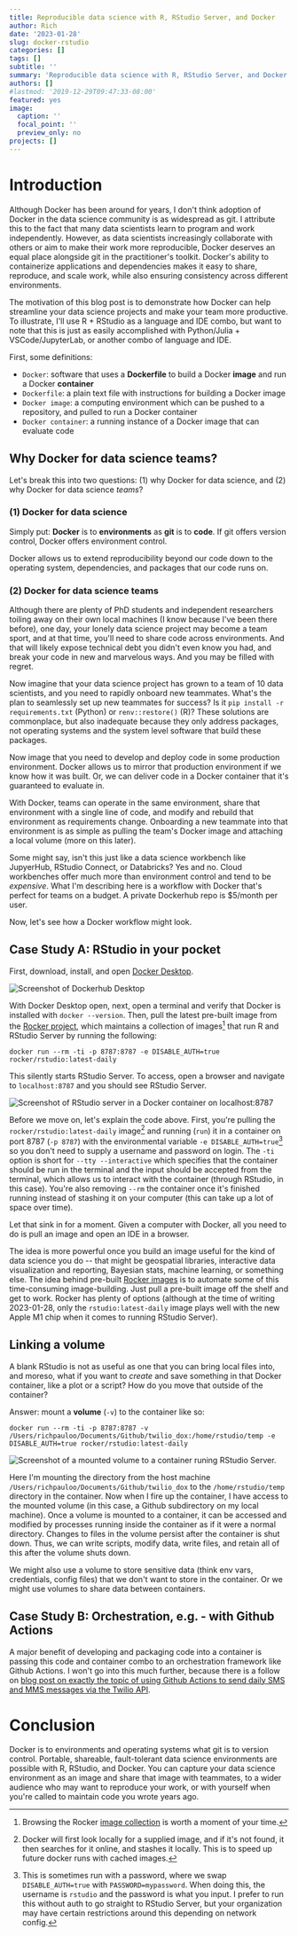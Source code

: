 ```yaml
---
title: Reproducible data science with R, RStudio Server, and Docker 
author: Rich
date: '2023-01-28'
slug: docker-rstudio
categories: []
tags: []
subtitle: ''
summary: 'Reproducible data science with R, RStudio Server, and Docker'
authors: []
#lastmod: '2019-12-29T09:47:33-08:00'
featured: yes
image:
  caption: ''
  focal_point: ''
  preview_only: no
projects: []
---
```



# Introduction

Although Docker has been around for years, I don't think adoption of Docker in the data science community is as widespread as git. I attribute this to the fact that many data scientists learn to program and work independently. However, as data scientists increasingly collaborate with others or aim to make their work more reproducible, Docker deserves an equal place alongside git in the practitioner's toolkit. Docker's ability to containerize applications and dependencies makes it easy to share, reproduce, and scale work, while also ensuring consistency across different environments.  

The motivation of this blog post is to demonstrate how Docker can help streamline your data science projects and make your team more productive. To illustrate, I'll use R + RStudio as a language and IDE combo, but want to note that this is just as easily accomplished with Python/Julia + VSCode/JupyterLab, or another combo of language and IDE.  

First, some definitions:  

- `Docker`: software that uses a **Dockerfile** to build a Docker **image** and run a Docker **container**  
- `Dockerfile`: a plain text file with instructions for building a Docker image  
- `Docker image`: a computing environment which can be pushed to a repository, and pulled to run a Docker container  
- `Docker container`: a running instance of a Docker image that can evaluate code  


## Why Docker for data science teams?

Let's break this into two questions: (1) why Docker for data science, and (2) why Docker for data science _teams_?

### (1) Docker for data science

Simply put: **Docker** is to **environments** as **git** is to **code**. If git offers version control, Docker offers environment control.  

Docker allows us to extend reproducibility beyond our code down to the operating system, dependencies, and packages that our code runs on.  


### (2) Docker for data science teams

Although there are plenty of PhD students and independent researchers toiling away on their own local machines (I know because I've been there before), one day, your lonely data science project may become a team sport, and at that time, you'll need to share code across environments. And that will likely expose technical debt you didn't even know you had, and break your code in new and marvelous ways. And you may be filled with regret.   

Now imagine that your data science project has grown to a team of 10 data scientists, and you need to rapidly onboard new teammates. What's the plan to seamlessly set up new teammates for success? Is it `pip install -r requirements.txt` (Python) or `renv::restore()` (R)? These solutions are commonplace, but also inadequate because they only address packages, not operating systems and the system level software that build these packages.  

Now image that you need to develop and deploy code in some production environment. Docker allows us to mirror that production environment if we know how it was built. Or, we can deliver code in a Docker container that it's guaranteed to evaluate in.  

With Docker, teams can operate in the same environment, share that environment with a single line of code, and modify and rebuild that environment as requirements change. Onboarding a new teammate into that environment is as simple as pulling the team's Docker image and attaching a local volume (more on this later).  

Some might say, isn't this just like a data science workbench like JupyerHub, RStudio Connect, or Databricks? Yes and no. Cloud workbenches offer much more than environment control and tend to be _expensive_. What I'm describing here is a workflow with Docker that's perfect for teams on a budget. A private Dockerhub repo is $5/month per user.  

Now, let's see how a Docker workflow might look.  


## Case Study A: RStudio in your pocket

First, download, install, and open [Docker Desktop](https://www.docker.com/products/docker-desktop/).  

![Screenshot of Dockerhub Desktop](docker_desktop.png)  

With Docker Desktop open, next, open a terminal and verify that Docker is installed with `docker --version`. Then, pull the latest pre-built image from the [Rocker project](https://rocker-project.org/), which maintains a collection of images[^1] that run R and RStudio Server by running the following:  

[^1]: Browsing the Rocker [image collection](https://rocker-project.org/images/) is worth a moment of your time.  

```
docker run --rm -ti -p 8787:8787 -e DISABLE_AUTH=true rocker/rstudio:latest-daily
```

This silently starts RStudio Server. To access, open a browser and navigate to `localhost:8787` and you should see RStudio Server.  

![Screenshot of RStudio server in a Docker container on localhost:8787](rstudio-server.png)  

Before we move on, let's explain the code above. First, you're pulling the `rocker/rstudio:latest-daily` image[^2] and running (`run`) it in a container on port 8787 (`-p 8787`) with the environmental variable `-e DISABLE_AUTH=true`[^3] so you don't need to supply a username and password on login. The `-ti` option is short for `--tty --interactive` which specifies that the container should be run in the terminal and the input should be accepted from the terminal, which allows us to interact with the container (through RStudio, in this case). You're also removing `--rm` the container once it's finished running instead of stashing it on your computer (this can take up a lot of space over time).  

[^2]: Docker will first look locally for a supplied image, and if it's not found, it then searches for it online, and stashes it locally. This is to speed up future docker runs with cached images.  

[^3]: This is sometimes run with a password, where we swap `DISABLE_AUTH=true` with `PASSWORD=mypassword`. When doing this, the username is `rstudio` and the password is what you input. I prefer to run this without auth to go straight to RStudio Server, but your organization may have certain restrictions around this depending on network config.  

Let that sink in for a moment. Given a computer with Docker, all you need to do is pull an image and open an IDE in a browser.  

The idea is more powerful once you build an image useful for the kind of data science you do -- that might be geospatial libraries, interactive data visualization and reporting, Bayesian stats, machine learning, or something else. The idea behind pre-built [Rocker images](https://rocker-project.org/images/) is to automate some of this time-consuming image-building. Just pull a pre-built image off the shelf and get to work. Rocker has plenty of options (although at the time of writing 2023-01-28, only the `rstudio:latest-daily` image plays well with the new Apple M1 chip when it comes to running RStudio Server).  

## Linking a volume

A blank RStudio is not as useful as one that you can bring local files into, and moreso, what if you want to _create_ and save something in that Docker container, like a plot or a script? How do you move that outside of the container?  

Answer: mount a **volume** (`-v`) to the container like so:

```
docker run --rm -ti -p 8787:8787 -v /Users/richpauloo/Documents/Github/twilio_dox:/home/rstudio/temp -e DISABLE_AUTH=true rocker/rstudio:latest-daily
```

![Screenshot of a mounted volume to a container runing RStudio Server.](volume.png)

Here I'm mounting the directory from the host machine `/Users/richpauloo/Documents/Github/twilio_dox` to the `/home/rstudio/temp` directory in the container. Now when I fire up the container, I have access to the mounted volume (in this case, a Github subdirectory on my local machine). Once a volume is mounted to a container, it can be accessed and modified by processes running inside the container as if it were a normal directory. Changes to files in the volume persist after the container is shut down. Thus, we can write scripts, modify data, write files, and retain all of this after the volume shuts down.  

We might also use a volume to store sensitive data (think env vars, credentials, config files) that we don't want to store in the container. Or we might use volumes to share data between containers.  


## Case Study B: Orchestration, e.g. - with Github Actions

A major benefit of developing and packaging code into a container is passing this code and container combo to an orchestration framework like Github Actions. I won't go into this much further, because there is a follow on [blog post on exactly the topic of using Github Actions to send daily SMS and MMS messages via the Twilio API](https://www.richpauloo.com/post/docker-github-actions/).  


# Conclusion

Docker is to environments and operating systems what git is to version control. Portable, shareable, fault-tolerant data science environments are possible with R, RStudio, and Docker. You can capture your data science environment as an image and share that image with teammates, to a wider audience who may want to reproduce your work, or with yourself when you're called to maintain code you wrote years ago.   
